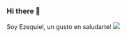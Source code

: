 ### Hi there 👋
Soy Ezequiel, un gusto en saludarte!
![](https://static.vecteezy.com/system/resources/previews/004/664/402/original/tech-support-word-concepts-banner-customer-service-technical-support-free-chatbot-problem-fixing-isolated-lettering-typography-idea-with-linear-icons-outline-illustration-vector.jpg)


<!--
**eportiz1/eportiz1** is a ✨ _special_ ✨ repository because its `README.md` (this file) appears on your GitHub profile.

Here are some ideas to get you started:

- 🔭 I’m currently working on ...
- 🌱 I’m currently learning ...
- 👯 I’m looking to collaborate on ...
- 🤔 I’m looking for help with ...
- 💬 Ask me about ...
- 📫 How to reach me: ...
- 😄 Pronouns: ...
- ⚡ Fun fact: ...
-->
